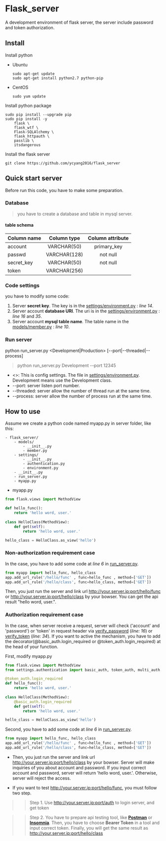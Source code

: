 Flask_server
=============
A development environment of flask server, the server include password and token authorization.

Install
-------------
Install python
* Ubuntu
	```
	sudo apt-get update
	sudo apt-get install python2.7 python-pip
	```
* CentOS
	``` 
	sudo yum update
	```

Install python package
```
sudo pip install --upgrade pip
sudo pip install -y
	flask \
	flask_wtf \
	Flask-SQLAlchemy \
	flask_httpauth \
	passlib \
	itsdangerous
```
Install the flask server
```
git clone https://github.com/ycyang2016/flask_server
```

Quick start server
-------------
Before run this code, you have to make some preparation.

### Database
>you have to create a database and table in mysql server.
#### table schema
|Column name|Column type |Column attribute|
|:----------|:----------:|:--------------:|
|account    |VARCHAR(50) |  primary_key   |
|passwd     |VARCHAR(128)|    not null    |
|secret_key |VARCHAR(50) |    not null    |
|token      |VARCHAR(256)|                |


### Code settings
you have to modify some code:
1. Server **secret key**. The key is in the  [settings/environment.py](https://github.com/ycyang2016/flask_server/tree/master/settings/environment.py) : *line 14*.
2. Server account **database URI**. The uri is in the [settings/environment.py](https://github.com/ycyang2016/flask_server/tree/master/settings/environment.py) : *line 16* and *35*.
3. Server account **mysql table name**. The table name in the [models/member.py](https://github.com/ycyang2016/flask_server/blob/master/models/member.py) : *line 10*.
### Run server
python run_server.py <Development|Production> [--port|--threaded|--process]
> python run_server.py Development --port 12345

* <>: This is config settings. The file in [settings/environment.py](https://github.com/ycyang2016/flask_server/tree/master/settings/environment.py). Development means use the Development class.
* \-\-port: server listen port number.
* \-\-threaded: server allow the number of thread run at the same time.
* \-\-process: server allow the number of process run at the same time.

How to use
-------------
Assume we create a python code named myapp.py in server folder, like this:
```
- flask_server/
	- models/
		- __init__.py
		- member.py
	- settings/
		- __init__.py
		- authentication.py
		- environment.py
	- __init__.py
	- run_server.py
	- myapp.py
```
* myapp.py
```python
from flask.views import MethodView 

def hello_func():
    return 'hello word, user.'
    
class HelloClass(MethodView):
    def get(self):
        return 'hello word, user.'

hello_class = HelloClass.as_view('hello')
```
### Non-authorization requirement case
In the case, you have to add some code at *line 6* in [run_server.py](https://github.com/ycyang2016/flask_server/blob/master/run_server.py).
```python
from myapp import hello_func, hello_class
app.add_url_rule('/hello/func' , func=hello_func , method=['GET'])
app.add_url_rule('/hello/class', func=hello_class, method=['GET'])
```
Then, you just run the server and link url http://your.server.ip:port/hello/func or http://your.server.ip:port/hello/class by your bowser. You can get the api result "hello word, user.".

### Authorization requirement case
In the case, when server receive a request, server will check ('account' and 'password') or 'token' in request header via [verify_password](https://github.com/ycyang2016/flask_server/blob/master/settings/authentication.py) (*line: 16*) or [verify_token](https://github.com/ycyang2016/flask_server/blob/master/settings/authentication.py) (*line: 34*). If you want to active the mechanism, you have to add the decorator(@basic_auth.login_required or @token_auth.login_required) at the head of your function.

First, modify myapp.py
```python
from flask.views import MethodView
from settings.authentication import basic_auth, token_auth, multi_auth

@token_auth.login_required
def hello_func():
    return 'hello word, user.'
    
class HelloClass(MethodView):
    @basic_auth.login_required
    def get(self):
        return 'hello word, user.'

hello_class = HelloClass.as_view('hello')
```
Second, you have to add some code at *line 6* in [run_server.py](https://github.com/ycyang2016/flask_server/blob/master/run_server.py).
```python
from myapp import hello_func, hello_class
app.add_url_rule('/hello/func' , func=hello_func , method=['GET'])
app.add_url_rule('/hello/class', func=hello_class, method=['GET'])
```
* Then, you just run the server and link url http://your.server.ip:port/hello/class by your bowser. Server will make inquiries of you about account and password. If you input correct account and password, server will return 'hello word, user.'. Otherwise, server will reject the access.

* If you want to test http://your.server.ip:port/hello/func, you must follow two step.
>>Step 1. Use http://your.server.ip:port/auth to login server, and get token

>>Step 2. You have to prepare api testing tool, like [**Postman**](https://www.getpostman.com/apps) or [**Insomnia**](https://insomnia.rest/download/). Then, you have to choose **Bearer Token** in a tool and input correct token.
Finally, you will get the same result as http://your.server.ip:port/hello/class
